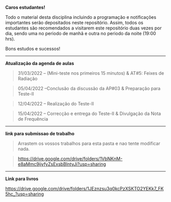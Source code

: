 **Caros estudantes!**

Todo o material desta disciplina incluindo a programação e notificações importantes serão depositados neste repositório. Assim, todos os estudantes são recomendados a visitarem este repositório duas vezes por dia, sendo uma no periodo de manhã e outra no periodo da noite (19:00 hrs).

Bons estudos e sucessos!

------------------------------------------------------------------------------------------------------
**Atualização da agenda de aulas**

> 31/03/2022 – (Mini-teste nos primeiros 15 minutos) & AT#5: Feixes de Radiação

> 05/04/2022 –Conclusão da discussão da AP#03 & Preparação para Teste-II

> 12/04/2022 – Realização do Teste-II

> 15/04/2022 – Correcção e entrega do Teste-II & Divulgação da Nota de Frequência

----------------------------------------------------------------------------------------------------------
**link para submissao de trabalho**

> Arrastem os vossos trabalhos para esta pasta e nao tente modificar nada. 

> https://drive.google.com/drive/folders/1VbNKnM-e8aMmc9ijyfyZsExsbBlntyJi?usp=sharing

---------------------------------------------------------------------------------------------------------
**Link para livros**

https://drive.google.com/drive/folders/1JEznzsu3q0kcPzXSKTO2YEKk7_FK5hc_?usp=sharing
